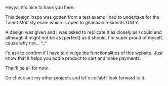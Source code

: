Heyya,
    it's nice to have you here.

This design inspo was gotten from a test exams I had to undertake for the Talent Mobility
exam which is open to ghanaian residents ONLY. 

A design was given and I was asked to replicate it as closely as I could and although it might not be as [perfect]
as it should, I'm super proud of myself, cause why not... ^_^


I'd ask to confirm if I have to divulge the functionalities of this website. Just know that it helps you add a product to cart and make payments. 

That'll be all for now.

Do check out my other projects and let's collab! I look forward to it.

